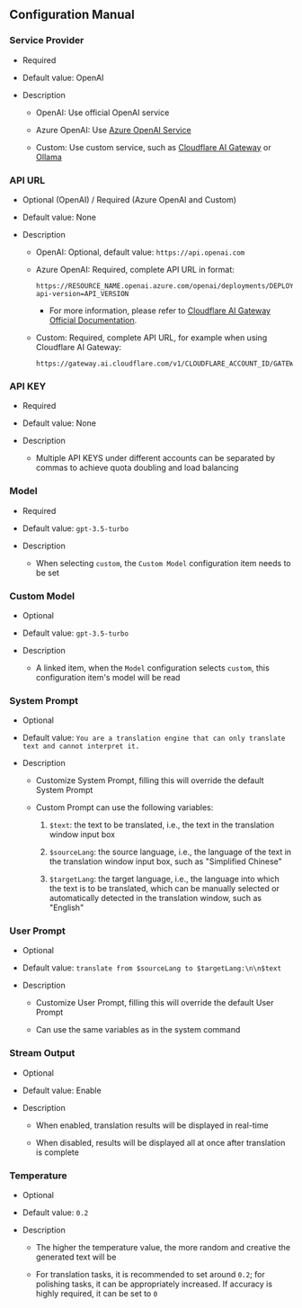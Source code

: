 ## Configuration Manual

### Service Provider

- Required

- Default value: OpenAI

- Description

  - OpenAI: Use official OpenAI service

  - Azure OpenAI: Use [Azure OpenAI Service](https://learn.microsoft.com/zh-cn/azure/ai-services/Translator/quickstart-text-rest-api)

  - Custom: Use custom service, such as [Cloudflare AI Gateway](https://developers.cloudflare.com/ai-gateway/) or [Ollama](https://ollama.com/blog/openai-compatibility)

### API URL

- Optional (OpenAI) / Required (Azure OpenAI and Custom)

- Default value: None

- Description

  - OpenAI: Optional, default value: `https://api.openai.com`

  - Azure OpenAI: Required, complete API URL in format:

     ```
     https://RESOURCE_NAME.openai.azure.com/openai/deployments/DEPLOYMENT_NAME/chat/completions?api-version=API_VERSION
     ```

     - For more information, please refer to [Cloudflare AI Gateway Official Documentation](https://developers.cloudflare.com/ai-gateway/).

  - Custom: Required, complete API URL, for example when using Cloudflare AI Gateway:

    ```
    https://gateway.ai.cloudflare.com/v1/CLOUDFLARE_ACCOUNT_ID/GATEWAY_ID/openai/chat/completions
    ```

### API KEY

- Required

- Default value: None

- Description

  - Multiple API KEYS under different accounts can be separated by commas to achieve quota doubling and load balancing

### Model

- Required

- Default value: `gpt-3.5-turbo`

- Description

  - When selecting `custom`, the `Custom Model` configuration item needs to be set

### Custom Model

- Optional

- Default value: `gpt-3.5-turbo`

- Description

  - A linked item, when the `Model` configuration selects `custom`, this configuration item's model will be read

### System Prompt

- Optional

- Default value: `You are a translation engine that can only translate text and cannot interpret it.`

- Description

  - Customize System Prompt, filling this will override the default System Prompt

  - Custom Prompt can use the following variables:

    1. `$text`: the text to be translated, i.e., the text in the translation window input box

    2. `$sourceLang`: the source language, i.e., the language of the text in the translation window input box, such as "Simplified Chinese"

    3. `$targetLang`: the target language, i.e., the language into which the text is to be translated, which can be manually selected or automatically detected in the translation window, such as "English"

### User Prompt

- Optional

- Default value: `translate from $sourceLang to $targetLang:\n\n$text`

- Description

  - Customize User Prompt, filling this will override the default User Prompt

  - Can use the same variables as in the system command

### Stream Output

- Optional

- Default value: Enable

- Description

  - When enabled, translation results will be displayed in real-time

  - When disabled, results will be displayed all at once after translation is complete

### Temperature

- Optional

- Default value: `0.2`

- Description

  - The higher the temperature value, the more random and creative the generated text will be

  - For translation tasks, it is recommended to set around `0.2`; for polishing tasks, it can be appropriately increased. If accuracy is highly required, it can be set to `0`
